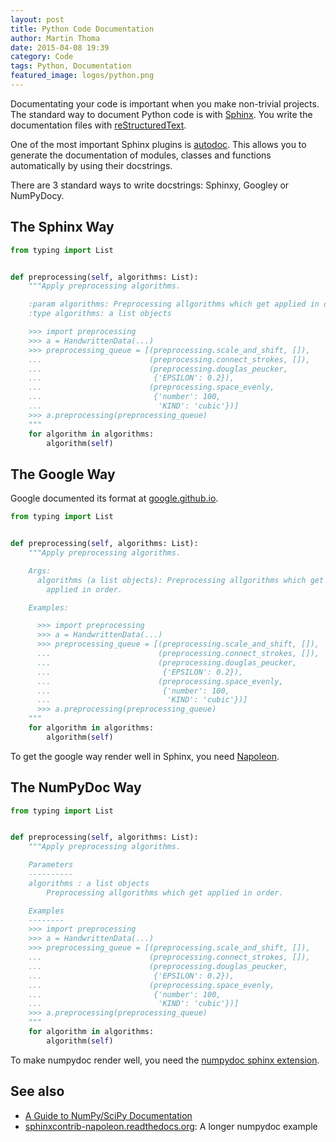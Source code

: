```yaml
---
layout: post
title: Python Code Documentation
author: Martin Thoma
date: 2015-04-08 19:39
category: Code
tags: Python, Documentation
featured_image: logos/python.png
---
```

Documentating your code is important when you make non-trivial projects. The
standard way to document Python code is with [Sphinx](http://sphinx-doc.org/).
You write the documentation files with [reStructuredText](http://docutils.sourceforge.net/docs/ref/rst/restructuredtext.html).

One of the most important Sphinx plugins is
[autodoc](http://sphinx-doc.org/ext/autodoc.html). This allows you to generate
the documentation of modules, classes and functions automatically by using
their docstrings.

There are 3 standard ways to write docstrings: Sphinxy, Googley or NumPyDocy.

## The Sphinx Way

```python
from typing import List


def preprocessing(self, algorithms: List):
    """Apply preprocessing algorithms.

    :param algorithms: Preprocessing allgorithms which get applied in order.
    :type algorithms: a list objects

    >>> import preprocessing
    >>> a = HandwrittenData(...)
    >>> preprocessing_queue = [(preprocessing.scale_and_shift, []),
    ...                        (preprocessing.connect_strokes, []),
    ...                        (preprocessing.douglas_peucker,
    ...                         {'EPSILON': 0.2}),
    ...                        (preprocessing.space_evenly,
    ...                         {'number': 100,
    ...                          'KIND': 'cubic'})]
    >>> a.preprocessing(preprocessing_queue)
    """
    for algorithm in algorithms:
        algorithm(self)
```

## The Google Way

Google documented its format at [google.github.io](http://google.github.io/styleguide/pyguide.html#38-comments-and-docstrings).

```python
from typing import List


def preprocessing(self, algorithms: List):
    """Apply preprocessing algorithms.

    Args:
      algorithms (a list objects): Preprocessing allgorithms which get
        applied in order.

    Examples:

      >>> import preprocessing
      >>> a = HandwrittenData(...)
      >>> preprocessing_queue = [(preprocessing.scale_and_shift, []),
      ...                        (preprocessing.connect_strokes, []),
      ...                        (preprocessing.douglas_peucker,
      ...                         {'EPSILON': 0.2}),
      ...                        (preprocessing.space_evenly,
      ...                         {'number': 100,
      ...                          'KIND': 'cubic'})]
      >>> a.preprocessing(preprocessing_queue)
    """
    for algorithm in algorithms:
        algorithm(self)
```

To get the google way render well in Sphinx, you need [Napoleon](https://pypi.python.org/pypi/sphinxcontrib-napoleon).


## The NumPyDoc Way

```python
from typing import List


def preprocessing(self, algorithms: List):
    """Apply preprocessing algorithms.

    Parameters
    ----------
    algorithms : a list objects
        Preprocessing allgorithms which get applied in order.

    Examples
    --------
    >>> import preprocessing
    >>> a = HandwrittenData(...)
    >>> preprocessing_queue = [(preprocessing.scale_and_shift, []),
    ...                        (preprocessing.connect_strokes, []),
    ...                        (preprocessing.douglas_peucker,
    ...                         {'EPSILON': 0.2}),
    ...                        (preprocessing.space_evenly,
    ...                         {'number': 100,
    ...                          'KIND': 'cubic'})]
    >>> a.preprocessing(preprocessing_queue)
    """
    for algorithm in algorithms:
        algorithm(self)
```

To make numpydoc render well, you need the [numpydoc sphinx extension](https://pypi.python.org/pypi/numpydoc).

## See also

* [A Guide to NumPy/SciPy Documentation](https://github.com/numpy/numpy/blob/master/doc/HOWTO_DOCUMENT.rst.txt)
* [sphinxcontrib-napoleon.readthedocs.org](http://sphinxcontrib-napoleon.readthedocs.org/en/latest/example_numpy.html): A longer numpydoc example
